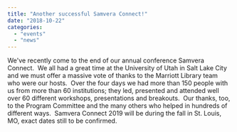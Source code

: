 ```yaml
---
title: "Another successful Samvera Connect!"
date: "2018-10-22"
categories: 
  - "events"
  - "news"
---
```


We've recently come to the end of our annual conference Samvera Connect.  We all had a great time at the University of Utah in Salt Lake City and we must offer a massive vote of thanks to the Marriott Library team who were our hosts.  Over the four days we had more than 150 people with us from more than 60 institutions; they led, presented and attended well over 60 different workshops, presentations and breakouts.  Our thanks, too, to the Program Committee and the many others who helped in hundreds of different ways.  Samvera Connect 2019 will be during the fall in St. Louis, MO, exact dates still to be confirmed.
